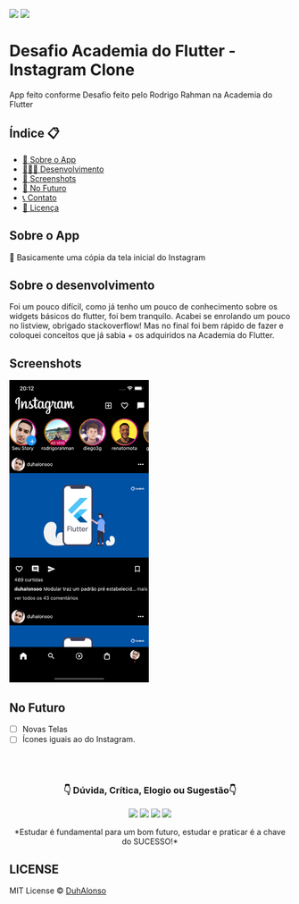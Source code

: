 <img src="https://img.shields.io/badge/Version-1.0.0-green"> <img src="https://img.shields.io/badge/license-MIT-blue"> 

# Desafio Academia do Flutter - Instagram Clone

App feito conforme Desafio feito pelo Rodrigo Rahman na Academia do Flutter

<h2>Índice 📋</h2>

   <p>

   - [📖 Sobre o App](#-sobre-o-app)
   - [👨🏽‍💻 Desenvolvimento](#-Sobre-o-desenvolvimento)
   - [📱 Screenshots](#-screenshots)
   - [🤔 No Futuro](#-no-futuro)
   - [📞 Contato](#-%F0%9F%91%87-dúvida,-crítica,-elogio-ou-sugestão-%F0%9F%91%87)
   - [📝 Licença](#-LICENSE)

   </p>

<h2>Sobre o App</h2>

<p>
📱 Basicamente uma cópia da tela inicial do Instagram
</p>

<h2>Sobre o desenvolvimento</h2>
<p>
Foi um pouco difícil, como já tenho um pouco de conhecimento sobre os widgets básicos do flutter, foi bem tranquilo. Acabei se enrolando um pouco no listview, obrigado stackoverflow! Mas no final foi bem rápido de fazer e coloquei conceitos que já sabia + os adquiridos na Academia do Flutter.
</p>

<h2>Screenshots</h2>
<p>
<img src="https://github.com/DuhAlonso/desafio_af_insta_clone/blob/main/screenshot/Screen01.png" width="250"> 
</p>

<h2>No Futuro</h2>

- [ ] Novas Telas
- [ ] Ícones iguais ao do Instagram.

</br>
</br>

<p align="center">
<h3 align="center">👇 Dúvida, Crítica, Elogio ou Sugestão👇 </h3> 
  </p>
  <p align="center">
  <a href="https://instagram.com/duhalonsoo" target="_blank"><img src="https://img.shields.io/badge/-Instagram-%23E4405F?style=for-the-badge&logo=instagram&logoColor=white" target="_blank"></a>
  <a href="https://t.me/duhalonso" target="_blank"><img src="https://img.shields.io/badge/Telegram-2CA5E0?style=for-the-badge&logo=telegram&logoColor=white" target="_blank"></a> 
  <a href = "mailto:duhalonso.dev@gmail.com"><img src="https://img.shields.io/badge/-Gmail-%23333?style=for-the-badge&logo=gmail&logoColor=white" target="_blank"></a>
  <a href="https://www.linkedin.com/in/eduardo-alonso-685509b7" target="_blank"><img src="https://img.shields.io/badge/-LinkedIn-%230077B5?style=for-the-badge&logo=linkedin&logoColor=white" target="_blank"></a> 
</p>
<p align="center">
 *Estudar é fundamental para um bom futuro, estudar e praticar é a chave do SUCESSO!*

</p>

<h2>LICENSE</h2>

MIT License © [DuhAlonso](https://github.com/DuhAlonso/basic_app_request_api/blob/master/LICENSE.md)